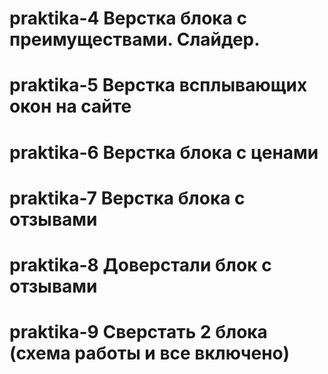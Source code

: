 # praktika-4 Верстка блока с преимуществами. Слайдер.
# praktika-5 Верстка всплывающих окон на сайте
# praktika-6 Верстка блока с ценами
# praktika-7 Верстка блока с отзывами
# praktika-8 Доверстали блок с отзывами
# praktika-9 Сверстать 2 блока (схема работы и все включено)

